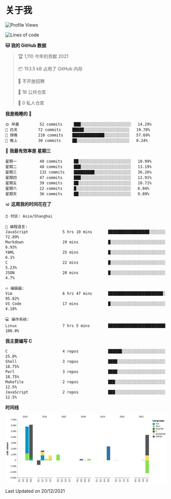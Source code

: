 # 关于我

<!--START_SECTION:waka-->
![Profile Views](http://img.shields.io/badge/%E4%B8%AA%E4%BA%BA%E5%B0%81%E9%9D%A2%E8%A7%82%E7%9C%8B%E6%AC%A1%E6%95%B0-20-blue)

![Lines of code](https://img.shields.io/badge/%E4%BB%8E%E3%80%8C%E4%BD%A0%E5%A5%BD%E4%B8%96%E7%95%8C%E3%80%8D%E6%88%91%E5%B7%B2%E7%BB%8F%E5%86%99%E4%BA%86-20%20Thousand%20%E8%A1%8C%E4%BB%A3%E7%A0%81-blue)

**🐱 我的 GitHub 数据** 

> 🏆 1,110 今年的贡献 2021
 > 
> 📦 153.5 kB 占用了 GitHub 内存 
 > 
> 🚫 不开放招聘
 > 
> 📜 18 公共仓库 
 > 
> 🔑 0 私人仓库  
 > 
**我是晚睡的 🦉** 

```text
🌞 早晨         52 commits     ███░░░░░░░░░░░░░░░░░░░░░░   14.29% 
🌆 白天         72 commits     █████░░░░░░░░░░░░░░░░░░░░   19.78% 
🌃 傍晚         210 commits    ██████████████░░░░░░░░░░░   57.69% 
🌙 晚上         30 commits     ██░░░░░░░░░░░░░░░░░░░░░░░   8.24%

```
📅 **我最有效率是 星期三** 

```text
星期一          40 commits     ██░░░░░░░░░░░░░░░░░░░░░░░   10.99% 
星期二          48 commits     ███░░░░░░░░░░░░░░░░░░░░░░   13.19% 
星期三          132 commits    █████████░░░░░░░░░░░░░░░░   36.26% 
星期四          47 commits     ███░░░░░░░░░░░░░░░░░░░░░░   12.91% 
星期五          39 commits     ██░░░░░░░░░░░░░░░░░░░░░░░   10.71% 
星期六          22 commits     █░░░░░░░░░░░░░░░░░░░░░░░░   6.04% 
星期天          36 commits     ██░░░░░░░░░░░░░░░░░░░░░░░   9.89%

```


📊 **这周我的时间花在了** 

```text
⌚︎ 时区: Asia/Shanghai

💬 编程语言: 
JavaScript               5 hrs 10 mins       ██████████████████░░░░░░░   72.89% 
Markdown                 29 mins             █░░░░░░░░░░░░░░░░░░░░░░░░   6.93% 
YAML                     25 mins             █░░░░░░░░░░░░░░░░░░░░░░░░   6.1% 
C                        22 mins             █░░░░░░░░░░░░░░░░░░░░░░░░   5.23% 
JSON                     20 mins             █░░░░░░░░░░░░░░░░░░░░░░░░   4.7%

🔥 编辑器: 
Vim                      6 hrs 47 mins       ████████████████████████░   95.82% 
VS Code                  17 mins             █░░░░░░░░░░░░░░░░░░░░░░░░   4.18%

💻 操作系统: 
Linux                    7 hrs 5 mins        █████████████████████████   100.0%

```

**我主要编写 C** 

```text
C                        4 repos             ██████░░░░░░░░░░░░░░░░░░░   25.0% 
Shell                    3 repos             ████░░░░░░░░░░░░░░░░░░░░░   18.75% 
Perl                     3 repos             ████░░░░░░░░░░░░░░░░░░░░░   18.75% 
Makefile                 2 repos             ███░░░░░░░░░░░░░░░░░░░░░░   12.5% 
JavaScript               2 repos             ███░░░░░░░░░░░░░░░░░░░░░░   12.5%

```


**时间线**

![Chart not found](https://raw.githubusercontent.com/Arondight/Arondight/master/charts/bar_graph.png) 


 Last Updated on 20/12/2021
<!--END_SECTION:waka-->
